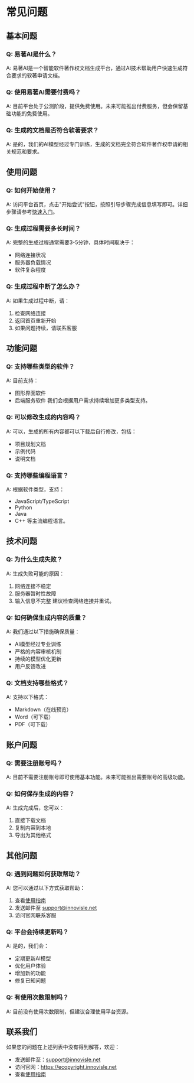 # 常见问题

## 基本问题

### Q: 易著AI是什么？
A: 易著AI是一个智能软件著作权文档生成平台，通过AI技术帮助用户快速生成符合要求的软著申请文档。

### Q: 使用易著AI需要付费吗？
A: 目前平台处于公测阶段，提供免费使用。未来可能推出付费服务，但会保留基础功能的免费使用。

### Q: 生成的文档是否符合软著要求？
A: 是的，我们的AI模型经过专门训练，生成的文档完全符合软件著作权申请的相关规范和要求。

## 使用问题

### Q: 如何开始使用？
A: 访问平台首页，点击"开始尝试"按钮，按照引导步骤完成信息填写即可。详细步骤请参考[快速入门](/quickstart)。

### Q: 生成过程需要多长时间？
A: 完整的生成过程通常需要3-5分钟，具体时间取决于：
- 网络连接状况
- 服务器负载情况
- 软件复杂程度

### Q: 生成过程中断了怎么办？
A: 如果生成过程中断，请：
1. 检查网络连接
2. 返回首页重新开始
3. 如果问题持续，请联系客服

## 功能问题

### Q: 支持哪些类型的软件？
A: 目前支持：
- 图形界面软件
- 后端服务软件
我们会根据用户需求持续增加更多类型支持。

### Q: 可以修改生成的内容吗？
A: 可以，生成的所有内容都可以下载后自行修改，包括：
- 项目规划文档
- 示例代码
- 说明文档

### Q: 支持哪些编程语言？
A: 根据软件类型，支持：
- JavaScript/TypeScript
- Python
- Java
- C++
等主流编程语言。

## 技术问题

### Q: 为什么生成失败？
A: 生成失败可能的原因：
1. 网络连接不稳定
2. 服务器暂时性故障
3. 输入信息不完整
建议检查网络连接并重试。

### Q: 如何确保生成内容的质量？
A: 我们通过以下措施确保质量：
- AI模型经过专业训练
- 严格的内容审核机制
- 持续的模型优化更新
- 用户反馈改进

### Q: 文档支持哪些格式？
A: 支持以下格式：
- Markdown（在线预览）
- Word（可下载）
- PDF（可下载）

## 账户问题

### Q: 需要注册账号吗？
A: 目前不需要注册账号即可使用基本功能。未来可能推出需要账号的高级功能。

### Q: 如何保存生成的内容？
A: 生成完成后，您可以：
1. 直接下载文档
2. 复制内容到本地
3. 导出为其他格式

## 其他问题

### Q: 遇到问题如何获取帮助？
A: 您可以通过以下方式获取帮助：
1. 查看[使用指南](/guide)
2. 发送邮件至 support@innovisle.net
3. 访问官网联系客服

### Q: 平台会持续更新吗？
A: 是的，我们会：
- 定期更新AI模型
- 优化用户体验
- 增加新的功能
- 修复已知问题

### Q: 有使用次数限制吗？
A: 目前没有使用次数限制，但建议合理使用平台资源。

## 联系我们

如果您的问题在上述列表中没有得到解答，欢迎：
- 发送邮件至：support@innovisle.net
- 访问官网：https://ecopyright.innovisle.net
- 查看[使用指南](/guide) 